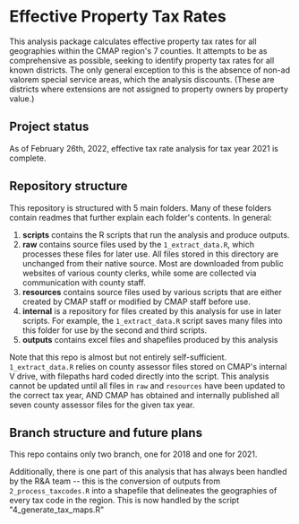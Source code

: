 # Effective Property Tax Rates

This analysis package calculates effective property tax rates for all geographies within the CMAP region's 7 counties. It attempts to be as comprehensive as possible, seeking to identify property tax rates for all known districts. The only general exception to this is the absence of non-ad valorem special service areas, which the analysis discounts. (These are districts where extensions are not assigned to property owners by property value.)

## Project status
As of February 26th, 2022, effective tax rate analysis for tax year 2021 is complete.

## Repository structure
This repository is structured with 5 main folders. Many of these folders contain readmes that further explain each folder's contents. In general:

1. **scripts** contains the R scripts that run the analysis and produce outputs.
2. **raw** contains source files used by the `1_extract_data.R`, which processes these files for later use. All files stored in this directory are unchanged from their native source. Most are downloaded from public websites of various county clerks, while some are collected via communication with county staff.
3. **resources** contains source files used by various scripts that are either created by CMAP staff or modified by CMAP staff before use.
4. **internal** is a repository for files created by this analysis for use in later scripts. For example, the `1_extract_data.R` script saves many files into this folder for use by the second and third scripts.
5. **outputs** contains excel files and shapefiles produced by this analysis

Note that this repo is almost but not entirely self-sufficient. `1_extract_data.R` relies on county assessor files stored on CMAP's internal V drive, with filepaths hard coded directly into the script. This analysis cannot be updated until all files in `raw` and `resources` have been updated to the correct tax year, AND CMAP has obtained and internally published all seven county assessor files for the given tax year.

## Branch structure and future plans
This repo contains only two branch, one for 2018 and one for 2021. 

Additionally, there is one part of this analysis that has always been handled by the R&A team -- this is the conversion of outputs from `2_process_taxcodes.R` into a shapefile that delineates the geographies of every tax code in the region. This is now handled by the script "4_generate_tax_maps.R"
